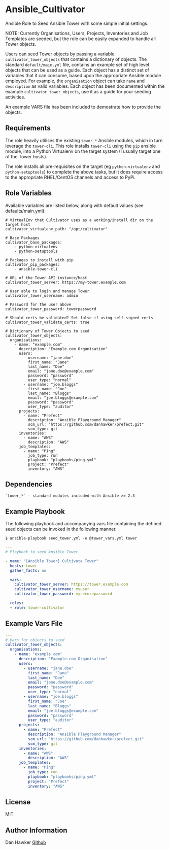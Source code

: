 Ansible_Cultivator
=========

Ansible Role to Seed Ansible Tower with some simple initial settings.

NOTE: Currently Organisations, Users, Projects, Inventories and Job Templates are seeded, but the role can be easily expanded to handle all Tower objects.

Users can seed Tower objects by passing a variable `cultivator_tower_objects` that contains a dictionary of objects. The standard `default/main.yml` file, contains an example set of high level objects that can be used as a guide. Each object has a distinct set of variables that it can consume, based upon the appropriate Ansible module employed. For example, the `organisation` object can take `name` and `description` as valid variables. Each object has been documented within the example `cultivator_tower_objects`, use it as a guide for your seeding activities.

An example VARS file has been included to demostrate how to provide the objects.


Requirements
------------

The role heavily utilises the existing `tower_*` Ansible modules, which in turn leverage the `tower-cli`. This role installs `tower-cli` using the `pip` ansible module, into a Python Virtualenv on the target system (I usually target one of the Tower hosts).

The role installs all pre-requisites on the target (eg `python-virtualenv` and `python-setuptools`) to complete the above tasks, but it does require access to the appropriate RHEL/CentOS channels and access to PyPi.


Role Variables
--------------

Available variables are listed below, along with default values (see defaults/main.yml):

    # VirtualEnv that Cultivator uses as a working/install dir on the target host
    cultivator_virtualenv_path: "/opt/cultivator"

    # Base Packages
    cultivator_base_packages:
        - python-virtualenv
        - python-setuptools

    # Packages to install with pip
    cultivator_pip_packages:
        - ansible-tower-cli

    # URL of the Tower API instance/host
    cultivator_tower_server: https://my-tower.example.com

    # User able to login and manage Tower
    cultivator_tower_username: admin

    # Password for the user above
    cultivator_tower_password: towerpassword

    # Should certs be validated? Set false if using self-signed certs
    cultivator_tower_validate_certs: true

    # Dictionary of Tower Objects to seed
    cultivator_tower_objects:
      organisations:
        - name: "example.com"
          description: "Example.com Organisation"
          users:
            - username: "jane.doe"
              first_name: "Jane"
              last_name: "Doe"
              email: "jane.doe@example.com"
              password: "password"
              user_type: "normal"
            - username: "joe.bloggs"
              first_name: "Joe"
              last_name: "Bloggs"
              email: "joe.bloggs@example.com"
              password: "password"
              user_type: "auditor"
          projects:
            - name: "Prefect"
              description: "Ansible Playground Manager"
              scm_url: "https://github.com/danhawker/prefect.git"
              scm_type: git
          inventories:
            - name: "AWS"
              description: "AWS"
          job_templates:
            - name: "Ping"
              job_type: run
              playbook: "playbooks/ping.yml"
              project: "Prefect"
              inventory: "AWS"


Dependencies
------------

    `tower_*` - standard modules included with Ansible >= 2.3


Example Playbook
----------------

The following playbook and accompanying vars file containing the defined seed objects can be invoked in the following manner.

```
$ ansible-playbook seed_tower.yml -e @tower_vars.yml tower
```

```yaml
---
# Playbook to seed Ansible Tower

- name: "[Ansible Tower] Cultivate Tower"
  hosts: tower
  gather_facts: no

  vars:
    cultivator_tower_server: https://tower.example.com
    cultivator_tower_username: myuser
    cultivator_tower_password: mysecurepassword

  roles:
  - role: tower-cultivator
```


Example Vars File
-----------------

```yaml
---
# Vars for objects to seed
cultivator_tower_objects:
  organisations:
    - name: "example.com"
      description: "Example.com Organisation"
      users:
        - username: "jane.doe"
          first_name: "Jane"
          last_name: "Doe"
          email: "jane.doe@example.com"
          password: "password"
          user_type: "normal"
        - username: "joe.bloggs"
          first_name: "Joe"
          last_name: "Bloggs"
          email: "joe.bloggs@example.com"
          password: "password"
          user_type: "auditor"
      projects:
        - name: "Prefect"
          description: "Ansible Playground Manager"
          scm_url: "https://github.com/danhawker/prefect.git"
          scm_type: git
      inventories:
        - name: "AWS"
          description: "AWS"
      job_templates:
        - name: "Ping"
          job_type: run
          playbook: "playbooks/ping.yml"
          project: "Prefect"
          inventory: "AWS"
```


License
-------

MIT


Author Information
------------------

Dan Hawker [Github](https://github.com/danhawker)
